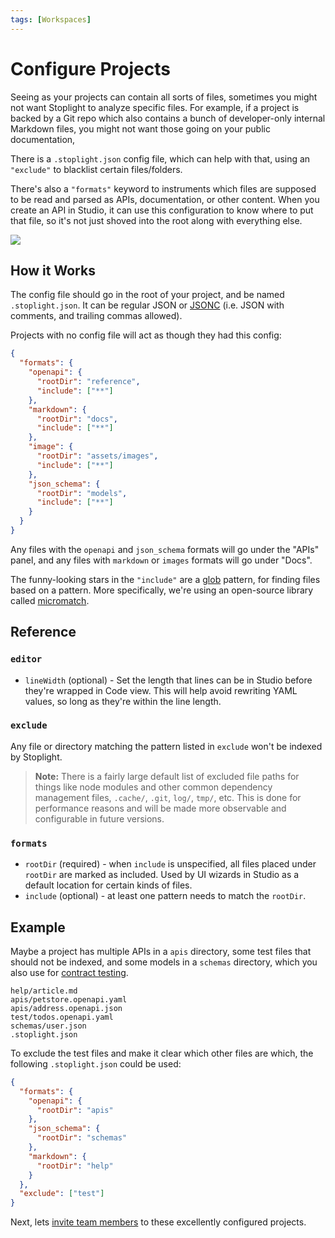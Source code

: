 ```yaml
---
tags: [Workspaces]
---
```


# Configure Projects

Seeing as your projects can contain all sorts of files, sometimes you might not want Stoplight to analyze specific files. For example, if a project is backed by a Git repo which also contains a bunch of developer-only internal Markdown files, you might not want those going on your public documentation,

There is a `.stoplight.json` config file, which can help with that, using an `"exclude"` to blacklist certain files/folders.

There's also a `"formats"` keyword to instruments which files are supposed to be read and parsed as APIs, documentation, or other content. When you create an API in Studio, it can use this configuration to know where to put that file, so it's not just shoved into the root along with everything else.

![](../assets/images/create-api-with-config.gif)

## How it Works

The config file should go in the root of your project, and be named `.stoplight.json`. It can be regular JSON or [JSONC](https://github.com/microsoft/node-jsonc-parser) (i.e. JSON with comments, and trailing commas allowed).

Projects with no config file will act as though they had this config:

```json
{
  "formats": {
    "openapi": {
      "rootDir": "reference",
      "include": ["**"]
    },
    "markdown": {
      "rootDir": "docs",
      "include": ["**"]
    },
    "image": {
      "rootDir": "assets/images",
      "include": ["**"]
    },
    "json_schema": {
      "rootDir": "models",
      "include": ["**"]
    }
  }
}
```

Any files with the `openapi` and `json_schema` formats will go under the "APIs" panel, and any files with `markdown` or `images` formats will go under "Docs".

The funny-looking stars in the `"include"` are a [glob](<https://en.wikipedia.org/wiki/Glob_(programming)>) pattern, for finding files based on a pattern. More specifically, we're using an open-source library called [micromatch](https://github.com/micromatch/micromatch).

## Reference

### `editor`

- `lineWidth` (optional) - Set the length that lines can be in Studio before they're wrapped in Code view. This will help avoid rewriting YAML values, so long as they're within the line length.

### `exclude`

Any file or directory matching the pattern listed in `exclude` won't be indexed by Stoplight.

> **Note:** There is a fairly large default list of excluded file paths for things like node modules and other common dependency management files, `.cache/`, `.git`, `log/`, `tmp/`, etc. This is done for performance reasons and will be made more observable and configurable in future versions.

### `formats`

- `rootDir` (required) - when `include` is unspecified, all files placed under `rootDir` are marked as included. Used by UI wizards in Studio as a default location for certain kinds of files.
- `include` (optional) - at least one pattern needs to match the `rootDir`.

## Example

Maybe a project has multiple APIs in a `apis` directory, some test files that should not be indexed, and some models in a `schemas` directory, which you also use for [contract testing](https://apisyouwonthate.com/blog/writing-documentation-via-contract-testing).

```
help/article.md
apis/petstore.openapi.yaml
apis/address.openapi.json
test/todos.openapi.yaml
schemas/user.json
.stoplight.json
```

To exclude the test files and make it clear which other files are which, the following `.stoplight.json` could be used:

```json
{
  "formats": {
    "openapi": {
      "rootDir": "apis"
    },
    "json_schema": {
      "rootDir": "schemas"
    },
    "markdown": {
      "rootDir": "help"
    }
  },
  "exclude": ["test"]
}
```

Next, lets [invite team members](./d.inviting-your-team.md) to these excellently configured projects.
